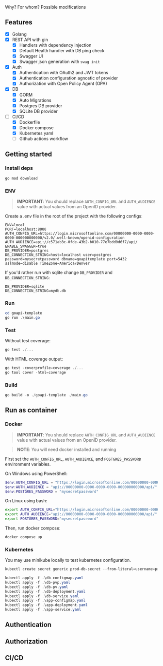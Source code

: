 Why?
For whom?
Possible modifications

## Features
- [x] Golang
- [x] REST API with gin
  - [x] Handlers with dependency injection
  - [x] Default Health handler with DB ping check
  - [x] Swagger UI
  - [x] Swagger json generation with `swag init`
- [x] Auth
  - [x] Authentication with OAuth2 and JWT tokens
  - [x] Authentication configuration agnostic of provider
  - [x] Authorization with Open Policy Agent (OPA)
- [x] DB
  - [x] GORM
  - [x] Auto Migrations
  - [x] Postgres DB provider
  - [x] SQLite DB provider
- [ ] CI/CD
  - [x] Dockerfile
  - [x] Docker compose
  - [x] Kubernetes yaml
  - [ ] Github actions workflow

## Getting started

### Install deps
```cmd
go mod download
```

### ENV
> **IMPORTANT**: You should replace `AUTH_CONFIG_URL` and `AUTH_AUDIENCE` value with actual values from an OpenID provider.

Create a .env file in the root of the project with the following configs:

```env
ENV=local
PORT=localhost:8000
AUTH_CONFIG_URL=https://login.microsoftonline.com/00000000-0000-0000-0000-000000000000/v2.0/.well-known/openid-configuration
AUTH_AUDIENCE=api://c571ab3c-0fde-43b2-b010-77e7bdd0d6f7/api/
ENABLE_SWAGGER=true
DB_PROVIDER=postgres
DB_CONNECTION_STRING=host=localhost user=postgres password=mysecretpassword dbname=goapitemplate port=5432 sslmode=disable TimeZone=America/Denver
```
If you'd rather run with sqlite change `DB_PROVIDER` and `DB_CONNECTION_STRING`:

```env
DB_PROVIDER=sqlite
DB_CONNECTION_STRING=mydb.db
```

### Run
```powershell
cd goapi-template
go run .\main.go
```

### Test
Without test coverage:
```powershell
go test ./...
```

With HTML coverage output:
```powershell
go test -coverprofile=coverage ./...
go tool cover -html=coverage
```

### Build
```powershell
go build -o ./goapi-template ./main.go
```

## Run as container
### Docker
> **IMPORTANT**: You should replace `AUTH_CONFIG_URL` and `AUTH_AUDIENCE` value with actual values from an OpenID provider.

> **NOTE**: You will need docker installed and running

First set the `AUTH_CONFIG_URL`, `AUTH_AUDIENCE`, and `POSTGRES_PASSWORD` environment variables.

On Windows using PowerShell:
```powershell
$env:AUTH_CONFIG_URL = "https://login.microsoftonline.com/00000000-0000-0000-0000-000000000000/v2.0/.well-known/openid-configuration"
$env:AUTH_AUDIENCE = "api://00000000-0000-0000-0000-000000000000/api/"
$env:POSTGRES_PASSWORD = "mysecretpassword"
```

On Linux using bash:
```bash
export AUTH_CONFIG_URL="https://login.microsoftonline.com/00000000-0000-0000-0000-000000000000/v2.0/.well-known/openid-configuration"
export AUTH_AUDIENCE="api://00000000-0000-0000-0000-000000000000/api/"
export POSTGRES_PASSWORD="mysecretpassword"
```

Then, run docker compose:
```powershell
docker compose up
```

### Kubernetes
You may use minikube locally to test kubernetes configuration.

```powershell
kubectl create secret generic prod-db-secret --from-literal=username=produser --from-literal=password=Y4nys7f11

kubectl apply -f .\db-configmap.yaml
kubectl apply -f .\db-pvp.yaml
kubectl apply -f .\db-pv.yaml
kubectl apply -f .\db-deployment.yaml
kubectl apply -f .\db-service.yaml
kubectl apply -f .\app-configmap.yaml
kubectl apply -f .\app-deployment.yaml
kubectl apply -f .\app-service.yaml
```

## Authentication

## Authorization

## CI/CD